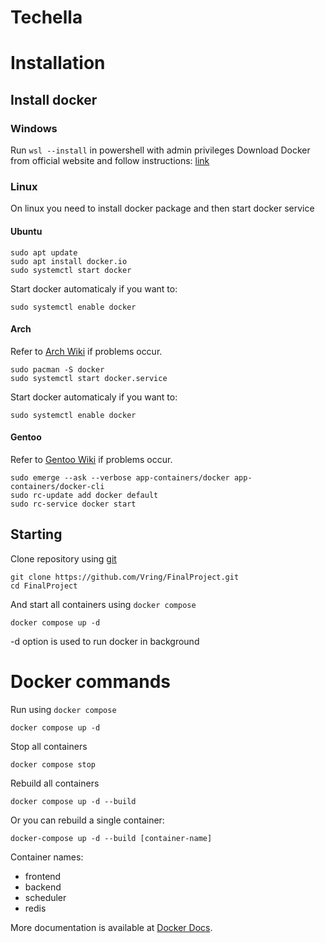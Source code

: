 # Techella

# Installation

## Install docker
### Windows
Run ```wsl --install``` in powershell with admin privileges
Download Docker from official website and follow instructions: [link](https://docs.docker.com/desktop/windows/install/)

### Linux
On linux you need to install docker package and then start docker service
#### Ubuntu
```
sudo apt update
sudo apt install docker.io
sudo systemctl start docker
```
Start docker automaticaly if you want to:
```
sudo systemctl enable docker
````

#### Arch
Refer to [Arch Wiki](https://wiki.archlinux.org/title/Docker) if problems occur.
```
sudo pacman -S docker
sudo systemctl start docker.service
```
Start docker automaticaly if you want to:
```
sudo systemctl enable docker
````

#### Gentoo
Refer to [Gentoo Wiki](https://wiki.gentoo.org/wiki/Docker#Installation) if problems occur.
```
sudo emerge --ask --verbose app-containers/docker app-containers/docker-cli
sudo rc-update add docker default
sudo rc-service docker start
```
## Starting
Clone repository using [git](https://git-scm.com/book/en/v2/Getting-Started-Installing-Git)
```
git clone https://github.com/Vring/FinalProject.git
cd FinalProject
```
And start all containers using ```docker compose```
```
docker compose up -d
```
-d option is used to run docker in background

# Docker commands
Run using ```docker compose```
```
docker compose up -d
```

Stop all containers
```
docker compose stop
```

Rebuild all containers
```
docker compose up -d --build
```

Or you can rebuild a single container:
```
docker-compose up -d --build [container-name]
```
Container names:
  - frontend
  - backend
  - scheduler
  - redis

More documentation is available at [Docker Docs](https://docs.docker.com/compose/).
